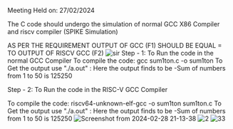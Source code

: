 Meeting Held on: 27/02/2024

The C code should undergo the simulation of normal GCC X86 Compiler and riscv compiler (SPIKE Simulation)

AS PER THE REQUIREMENT OUTPUT OF GCC (F1) SHOULD BE EQUAL = TO OUTPUT OF RISCV GCC (F2)
![sir](https://github.com/naveng/NaveenKumar/assets/154491422/636d7962-794c-4ebb-a029-5550c3c7c396)
Step - 1: To Run the code in the normal GCC Compiler To compile the code: gcc sum1ton.c -o sum1ton To Get the output use "./a.out" : Here the output finds to be -Sum of numbers from 1 to 50 is 125250

Step - 2: To Run the code in the RISC-V GCC Compiler

To compile the code: riscv64-unknown-elf-gcc -o sum1ton sum1ton.c To Get the output use "./a.out" : Here the output finds to be -Sum of numbers from 1 to 50 is 125250
![Screenshot from 2024-02-28 21-13-38](https://github.com/naveng/NaveenKumar/assets/154491422/e3dffa9c-586c-4949-9fb0-09ac70b2659b)
![2](https://github.com/naveng/NaveenKumar/assets/154491422/e64cb2df-b285-420a-a0d6-ea14183f53b1)
![33](https://github.com/naveng/NaveenKumar/assets/154491422/ee198dc9-af57-49d8-8b10-2b05f04dacfe)



